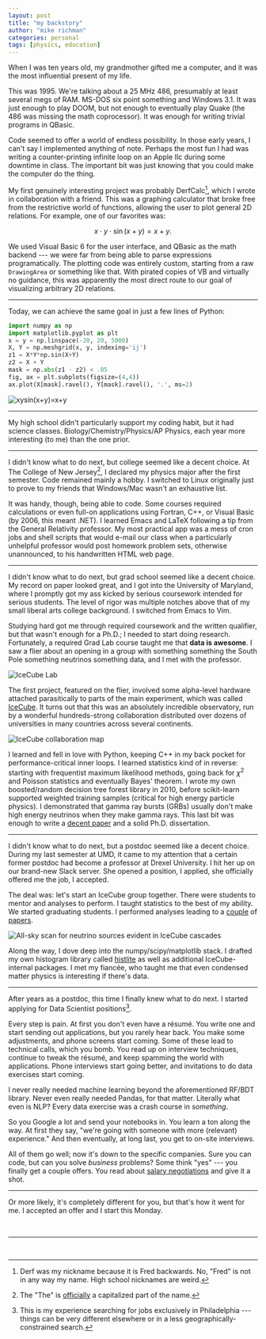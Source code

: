 ```yaml
---
layout: post
title: "my backstory"
author: "mike richman"
categories: personal
tags: [physics, education]
---
```


When I was ten years old, my grandmother gifted me a computer, and it was the
most influential present of my life.

This was 1995.  We're talking about a 25 MHz 486, presumably at least several
megs of RAM.  MS-DOS six point something and Windows 3.1.  It was just enough
to play DOOM, but not enough to eventually play Quake (the 486 was missing the
math coprocessor).  It was enough for writing trivial programs in QBasic.

Code seemed to offer a world of endless possibility.  In those early years, I
can't say I implemented anything of note.  Perhaps the most fun I had was
writing a counter-printing infinite loop on an Apple IIc during some downtime
in class.  The important bit was just knowing that you could make the computer
do the thing.

My first genuinely interesting project was probably DerfCalc[^b], which I wrote
in collaboration with a friend.  This was a graphing calculator that broke free
from the restrictive world of functions, allowing the user to plot general 2D
relations.  For example, one of our favorites was: 

$$x\cdot y\cdot\sin(x+y) = x+y.$$

We used Visual Basic 6 for the user interface, and QBasic as the math
backend --- we were far from being able to parse expressions programatically.
The plotting code was entirely custom, starting from a raw `DrawingArea` or
something like that.  With pirated copies of VB and virtually no guidance, this
was apparently the most direct route to our goal of visualizing arbitrary
2D relations.

---

Today, we can achieve the same goal in just a few lines of Python:

```python
import numpy as np
import matplotlib.pyplot as plt
x = y = np.linspace(-20, 20, 5000)
X, Y = np.meshgrid(x, y, indexing='ij')
z1 = X*Y*np.sin(X+Y)
z2 = X + Y
mask = np.abs(z1 - z2) < .05
fig, ax = plt.subplots(figsize=(4,4))
ax.plot(X[mask].ravel(), Y[mask].ravel(), '.', ms=2)
```
![x*y*sin(x+y)=x+y](</assets/img/blog/2020-01-25/relationplot.png> "x*y*sin(x+y)=x+y")

---

My high school didn't particularly support my coding habit, but it had science
classes.  Biology/Chemistry/Physics/AP Physics, each year more interesting (to
me) than the one prior.

---

I didn't know what to do next, but college seemed like a decent choice.  At The
College of New Jersey[^c], I declared my physics major after the first
semester.  Code remained mainly a hobby.  I switched to Linux originally just
to prove to my friends that Windows/Mac wasn't an exhaustive list.

It was handy, though, being able to code.  Some courses required calculations
or even full-on applications using Fortran, C++, or Visual Basic (by 2006, this
meant .NET).  I learned Emacs and LaTeX following a tip from the General
Relativity professor.  My most practical app was a mess of cron jobs and shell
scripts that would e-mail our class when a particularly unhelpful professor
would post homework problem sets, otherwise unannounced, to his handwritten
HTML web page.

---

I didn't know what to do next, but grad school seemed like a decent choice.  My
record on paper looked great, and I got into the University of Maryland, where
I promptly got my ass kicked by serious coursework intended for serious
students.  The level of rigor was multiple notches above that of my small
liberal arts college background.  I switched from Emacs to Vim.

Studying hard got me through required coursework and the written qualifier, but
that wasn't enough for a Ph.D.; I needed to start doing research.  Fortunately,
a required Grad Lab course taught me that **data is awesome**.  I saw a flier
about an opening in a group with something something the South Pole something
neutrinos something data, and I met with the professor.

![IceCube Lab](</assets/img/blog/2020-01-25/30-July-aurora-over-ICL-16_9-115662.jpg> "IceCube Lab.")

The first project, featured on the flier, involved some alpha-level hardware
attached parasitically to parts of the main experiment, which was called
[IceCube](icecube.wisc.edu/).  It turns out that this was an absolutely
incredible observatory, run by a wonderful hundreds-strong collaboration
distributed over dozens of universities in many countries across several
continents.

![IceCube collaboration map](</assets/img/blog/2020-01-25/CollaborationMap_Oct2019.jpg> "IceCube collaboration map.")

I learned and fell in love with Python, keeping C++ in my back pocket for
performance-critical inner loops.  I learned statistics kind of in reverse:
starting with frequentist maximum likelihood methods, going back for $\chi^2$
and Poisson statistics and eventually Bayes' theorem.  I wrote my own
boosted/random decision tree forest library in 2010, before scikit-learn
supported weighted training samples (critical for high energy particle
physics).  I demonstrated that gamma ray bursts (GRBs) usually don't make high
energy neutrinos when they make gamma rays.  This last bit was enough to write
a [decent paper](https://arxiv.org/abs/1412.6510) and a solid Ph.D.
dissertation.

---

I didn't know what to do next, but a postdoc seemed like a decent choice.
During my last semester at UMD, it came to my attention that a certain former
postdoc had become a professor at Drexel University.  I hit her up on our
brand-new Slack server.  She opened a position, I applied, she officially
offered me the job, I accepted.

The deal was: let's start an IceCube group together.  There were students to
mentor and analyses to perform.  I taught statistics to the best of my ability.
We started graduating students.  I performed analyses leading to a
[couple](https://arxiv.org/abs/1705.02383) of
[papers](https://arxiv.org/abs/1907.06714).

![All-sky scan for neutrino sources evident in IceCube cascades](</assets/img/blog/2020-01-25/skymap_mlog10p.png> "All-sky scan for neutrino sources evident in IceCube cascades")

Along the way, I dove deep into the numpy/scipy/matplotlib stack.  I drafted my
own histogram library called [histlite](histlite.readthedocs.io/) as well as
additional IceCube-internal packages.  I met my fiancée, who taught me that
even condensed matter physics is interesting if there's data.

---

After years as a postdoc, this time I finally knew what to do next.  I started
applying for Data Scientist positions[^d].

Every step is pain.  At first you don't even have a résumé.  You write one and
start sending out applications, but you rarely hear back.  You make some
adjustments, and phone screens start coming.  Some of these lead to technical
calls, which you bomb.  You read up on interview techniques, continue to tweak
the résumé, and keep spamming the world with applications.  Phone interviews
start going better, and invitations to do data exercises start coming.

I never really needed machine learning beyond the aforementioned RF/BDT
library.  Never even really needed Pandas, for that matter.  Literally what
even is NLP?  Every data exercise was a crash course in *something*.

So you Google a lot and send your notebooks in.  You learn a ton along the way.
At first they say, "we're going with someone with more (relevant) experience."
And then eventually, at long last, you get to on-site interviews.

All of them go well; now it's down to the specific companies.  Sure you can
code, but can you solve *business* problems?  Some think "yes" --- you finally
get a couple offers.  You read about [salary
negotiations](https://www.kalzumeus.com/2012/01/23/salary-negotiation/) and
give it a shot.

---

Or more likely, it's completely different for you, but that's how it went for
me.  I accepted an offer and I start this Monday.


<br/>

---

<br/>

[^b]: Derf was my nickname because it is Fred backwards.  No, "Fred" is not in any way my name.  High school nicknames are weird.

[^c]: The "The" is [officially](https://tcnj.edu/) a capitalized part of the name.

[^d]: This is my experience searching for jobs exclusively in Philadelphia --- things can be very different elsewhere or in a less geographically-constrained search.
